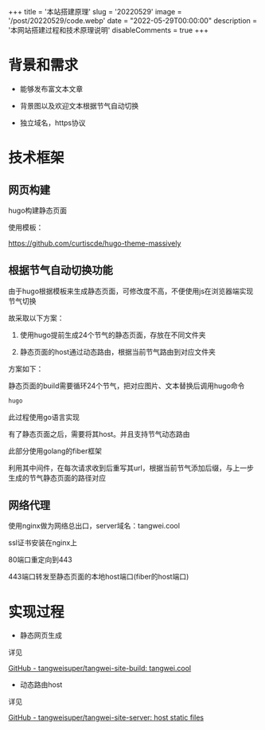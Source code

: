 +++
title = '本站搭建原理'
slug = '20220529'
image = '/post/20220529/code.webp'
date = "2022-05-29T00:00:00"
description = '本网站搭建过程和技术原理说明'
disableComments = true
+++

# 背景和需求

- 能够发布富文本文章

- 背景图以及欢迎文本根据节气自动切换

- 独立域名，https协议

# 技术框架

## 网页构建

hugo构建静态页面

使用模板：

https://github.com/curtiscde/hugo-theme-massively

## 根据节气自动切换功能

由于hugo根据模板来生成静态页面，可修改度不高，不便使用js在浏览器端实现节气切换

故采取以下方案：

1. 使用hugo提前生成24个节气的静态页面，存放在不同文件夹

2. 静态页面的host通过动态路由，根据当前节气路由到对应文件夹



方案如下：

静态页面的build需要循环24个节气，把对应图片、文本替换后调用hugo命令

```bash
hugo
```

此过程使用go语言实现



有了静态页面之后，需要将其host。并且支持节气动态路由

此部分使用golang的fiber框架

利用其中间件，在每次请求收到后重写其url，根据当前节气添加后缀，与上一步生成的节气静态页面的路径对应

## 网络代理

使用nginx做为网络总出口，server域名：tangwei.cool

ssl证书安装在nginx上

80端口重定向到443

443端口转发至静态页面的本地host端口(fiber的host端口)

# 实现过程

- 静态网页生成

详见

[GitHub - tangweisuper/tangwei-site-build: tangwei.cool](https://github.com/tangweisuper/tangwei-site-build)

- 动态路由host

详见

[GitHub - tangweisuper/tangwei-site-server: host static files](https://github.com/tangweisuper/tangwei-site-server)
